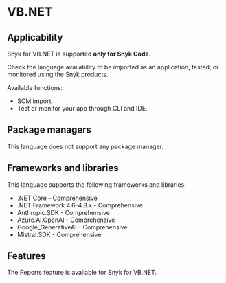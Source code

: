 # VB.NET

## Applicability

Snyk for VB.NET is supported **only for Snyk Code**.

Check the language availability to be imported as an application, tested, or monitored using the Snyk products.&#x20;

Available functions:

* SCM import.&#x20;
* Test or monitor your app through CLI and IDE.

## Package managers

This language does not support any package manager.

## Frameworks and libraries

This language supports the following frameworks and libraries:

* .NET Core - Comprehensive&#x20;
* .NET Framework 4.6-4.8.x - Comprehensive&#x20;
* Anthropic.SDK - Comprehensive&#x20;
* Azure.AI.OpenAI - Comprehensive&#x20;
* Google\_GenerativeAI - Comprehensive&#x20;
* Mistral.SDK - Comprehensive

## Features

The Reports feature is available for Snyk for VB.NET.
